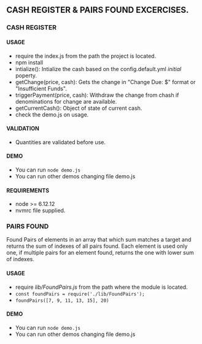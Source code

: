 ## CASH REGISTER & PAIRS FOUND EXCERCISES. 
### CASH REGISTER
#### USAGE
- require the index.js from the path the project is located.
- npm install
- intialize(): Intialize the cash based on the config.default.yml *initial* poperty.
- getChange(price, cash): Gets the change in "Change Due: $" format or "Insufficient Funds".
- triggerPayment(price, cash): Withdraw the change from chash if denominations for change are available.
- getCurrentCash(): Object of state of current cash.
- check the demo.js on usage.
#### VALIDATION
- Quantities are validated before use.
#### DEMO
- You can run `node demo.js`
- You can run other demos changing file demo.js
#### REQUIREMENTS
- node >= 6.12.12
- nvmrc file supplied.

### PAIRS FOUND
Found Pairs of elements in an array that which sum matches a target and returns the sum of indexes of all pairs found.  Each element is used only one, if multiple pairs for an element found, returns the one with lower sum of indexes.
#### USAGE
- require *lib/FoundPairs.js* from the path where the module is located.
- `const foundPairs = require('./lib/FoundPairs');`
- `foundPairs([7, 9, 11, 13, 15], 20)`
#### DEMO
- You can run `node demo.js`
- You can run other demos changing file demo.js
